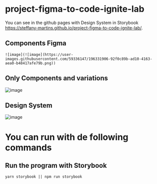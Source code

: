 # project-figma-to-code-ignite-lab

You can see in the github pages with Design System in Storybook https://steffany-martins.github.io/project-figma-to-code-ignite-lab/.

  ## Components Figma

    ![image](![image](https://user-images.githubusercontent.com/59336147/196331906-92f0c89b-ad10-4163-aea0-b48417afe79b.png))
    
  ## Only Components and variations
  
   ![image](https://user-images.githubusercontent.com/59336147/196331326-f6b18167-310a-48b2-8f51-4d98e377115a.png)

  ## Design System
  
  ![image](https://user-images.githubusercontent.com/59336147/196331094-ce59738d-c425-4113-82a8-6c185963eeb8.png)


# You can run with de following commands
  
  ## Run the program with Storybook
    yarn storybook || npm run storybook
    
